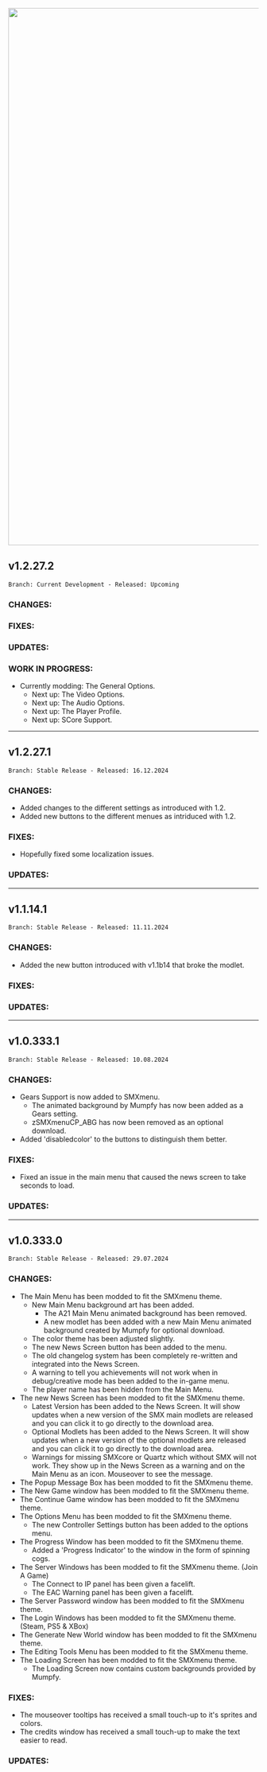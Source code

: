 <p align="center">
  <img src="https://imgur.com/nWbZvFc.jpg" width="1080" title="SMXmenu">
</p>

## **v1.2.27.2**

`Branch: Current Development - Released: Upcoming`

### CHANGES:

### FIXES:

### UPDATES:

### WORK IN PROGRESS:
- Currently modding: The General Options.
  - Next up: The Video Options.
  - Next up: The Audio Options.
  - Next up: The Player Profile.
  - Next up: SCore Support.


---


## **v1.2.27.1**

`Branch: Stable Release - Released: 16.12.2024`

### CHANGES:
- Added changes to the different settings as introduced with 1.2.
- Added new buttons to the different menues as intriduced with 1.2.
  
### FIXES:
- Hopefully fixed some localization issues.

### UPDATES:


---


## **v1.1.14.1**

`Branch: Stable Release - Released: 11.11.2024`

### CHANGES:
- Added the new button introduced with v1.1b14 that broke the modlet.
  
### FIXES:

### UPDATES:


---


## **v1.0.333.1**

`Branch: Stable Release - Released: 10.08.2024`

### CHANGES:
- Gears Support is now added to SMXmenu.
  - The animated background by Mumpfy has now been added as a Gears setting.
  - zSMXmenuCP_ABG has now been removed as an optional download.
- Added 'disabledcolor' to the buttons to distinguish them better.

### FIXES:
- Fixed an issue in the main menu that caused the news screen to take seconds to load.

### UPDATES:


---


## **v1.0.333.0**

`Branch: Stable Release - Released: 29.07.2024`

### CHANGES:
- The Main Menu has been modded to fit the SMXmenu theme.
  - New Main Menu background art has been added.
    - The A21 Main Menu animated background has been removed.
    - A new modlet has been added with a new Main Menu animated background created by Mumpfy for optional download.
  - The color theme has been adjusted slightly.
  - The new News Screen button has been added to the menu.
  - The old changelog system has been completely re-written and integrated into the News Screen.
  - A warning to tell you achievements will not work when in debug/creative mode has been added to the in-game menu.
  - The player name has been hidden from the Main Menu.
- The new News Screen has been modded to fit the SMXmenu theme.
  - Latest Version has been added to the News Screen. It will show updates when a new version of the SMX main modlets are released and you can click it to go directly to the download area.
  - Optional Modlets has been added to the News Screen. It will show updates when a new version of the optional modlets are released and you can click it to go directly to the download area.
  - Warnings for missing SMXcore or Quartz which without SMX will not work. They show up in the News Screen as a warning and on the Main Menu as an icon. Mouseover to see the message.
- The Popup Message Box has been modded to fit the SMXmenu theme.
- The New Game window has been modded to fit the SMXmenu theme.
- The Continue Game window has been modded to fit the SMXmenu theme.
- The Options Menu has been modded to fit the SMXmenu theme.
  - The new Controller Settings button has been added to the options menu.
- The Progress Window has been modded to fit the SMXmenu theme.
  - Added a 'Progress Indicator' to the window in the form of spinning cogs.
- The Server Windows has been modded to fit the SMXmenu theme. (Join A Game)
  - The Connect to IP panel has been given a facelift.
  - The EAC Warning panel has been given a facelift.
- The Server Password window has been modded to fit the SMXmenu theme.
- The Login Windows has been modded to fit the SMXmenu theme. (Steam, PS5 & XBox)
- The Generate New World window has been modded to fit the SMXmenu theme.
- The Editing Tools Menu has been modded to fit the SMXmenu theme.
- The Loading Screen has been modded to fit the SMXmenu theme.
  - The Loading Screen now contains custom backgrounds provided by Mumpfy.


### FIXES:
- The mouseover tooltips has received a small touch-up to it's sprites and colors.
- The credits window has received a small touch-up to make the text easier to read.


### UPDATES:


